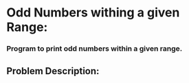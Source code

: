 # Odd Numbers withing a given Range:
### Program to print odd numbers within a given range.

## Problem Description: 

